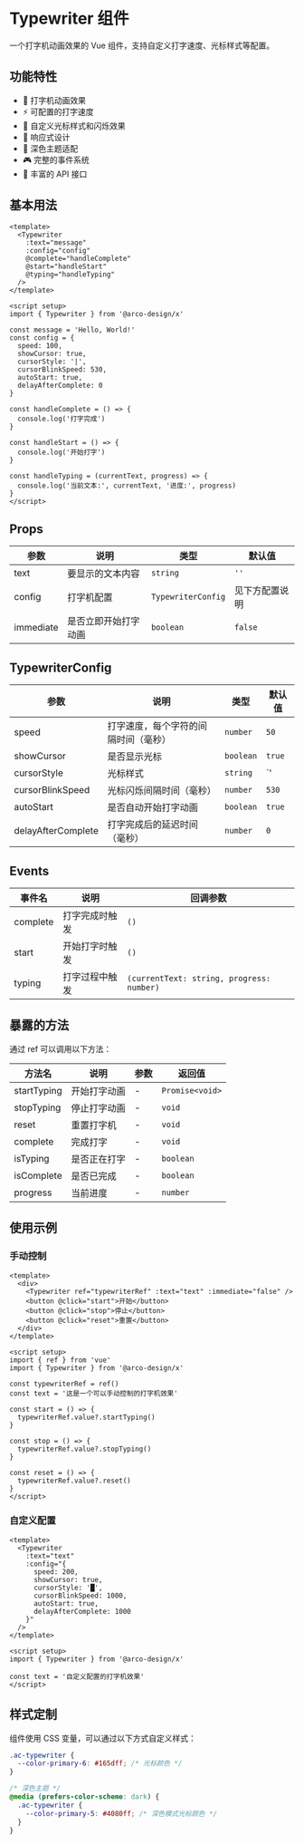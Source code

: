 # Typewriter 组件

一个打字机动画效果的 Vue 组件，支持自定义打字速度、光标样式等配置。

## 功能特性

- 🎯 打字机动画效果
- ⚡ 可配置的打字速度
- 🎨 自定义光标样式和闪烁效果
- 📱 响应式设计
- 🌙 深色主题适配
- 🎮 完整的事件系统
- 🔧 丰富的 API 接口

## 基本用法

```vue
<template>
  <Typewriter 
    :text="message" 
    :config="config"
    @complete="handleComplete"
    @start="handleStart"
    @typing="handleTyping"
  />
</template>

<script setup>
import { Typewriter } from '@arco-design/x'

const message = 'Hello, World!'
const config = {
  speed: 100,
  showCursor: true,
  cursorStyle: '|',
  cursorBlinkSpeed: 530,
  autoStart: true,
  delayAfterComplete: 0
}

const handleComplete = () => {
  console.log('打字完成')
}

const handleStart = () => {
  console.log('开始打字')
}

const handleTyping = (currentText, progress) => {
  console.log('当前文本:', currentText, '进度:', progress)
}
</script>
```

## Props

| 参数 | 说明 | 类型 | 默认值 |
| --- | --- | --- | --- |
| text | 要显示的文本内容 | `string` | `''` |
| config | 打字机配置 | `TypewriterConfig` | 见下方配置说明 |
| immediate | 是否立即开始打字动画 | `boolean` | `false` |

## TypewriterConfig

| 参数 | 说明 | 类型 | 默认值 |
| --- | --- | --- | --- |
| speed | 打字速度，每个字符的间隔时间（毫秒） | `number` | `50` |
| showCursor | 是否显示光标 | `boolean` | `true` |
| cursorStyle | 光标样式 | `string` | `'|'` |
| cursorBlinkSpeed | 光标闪烁间隔时间（毫秒） | `number` | `530` |
| autoStart | 是否自动开始打字动画 | `boolean` | `true` |
| delayAfterComplete | 打字完成后的延迟时间（毫秒） | `number` | `0` |

## Events

| 事件名 | 说明 | 回调参数 |
| --- | --- | --- |
| complete | 打字完成时触发 | `()` |
| start | 开始打字时触发 | `()` |
| typing | 打字过程中触发 | `(currentText: string, progress: number)` |

## 暴露的方法

通过 ref 可以调用以下方法：

| 方法名 | 说明 | 参数 | 返回值 |
| --- | --- | --- | --- |
| startTyping | 开始打字动画 | - | `Promise<void>` |
| stopTyping | 停止打字动画 | - | `void` |
| reset | 重置打字机 | - | `void` |
| complete | 完成打字 | - | `void` |
| isTyping | 是否正在打字 | - | `boolean` |
| isComplete | 是否已完成 | - | `boolean` |
| progress | 当前进度 | - | `number` |

## 使用示例

### 手动控制

```vue
<template>
  <div>
    <Typewriter ref="typewriterRef" :text="text" :immediate="false" />
    <button @click="start">开始</button>
    <button @click="stop">停止</button>
    <button @click="reset">重置</button>
  </div>
</template>

<script setup>
import { ref } from 'vue'
import { Typewriter } from '@arco-design/x'

const typewriterRef = ref()
const text = '这是一个可以手动控制的打字机效果'

const start = () => {
  typewriterRef.value?.startTyping()
}

const stop = () => {
  typewriterRef.value?.stopTyping()
}

const reset = () => {
  typewriterRef.value?.reset()
}
</script>
```

### 自定义配置

```vue
<template>
  <Typewriter 
    :text="text" 
    :config="{
      speed: 200,
      showCursor: true,
      cursorStyle: '█',
      cursorBlinkSpeed: 1000,
      autoStart: true,
      delayAfterComplete: 1000
    }"
  />
</template>

<script setup>
import { Typewriter } from '@arco-design/x'

const text = '自定义配置的打字机效果'
</script>
```

## 样式定制

组件使用 CSS 变量，可以通过以下方式自定义样式：

```css
.ac-typewriter {
  --color-primary-6: #165dff; /* 光标颜色 */
}

/* 深色主题 */
@media (prefers-color-scheme: dark) {
  .ac-typewriter {
    --color-primary-5: #4080ff; /* 深色模式光标颜色 */
  }
}
```

